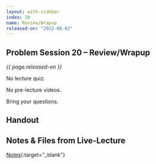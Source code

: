 ```yaml
---
layout: with-sidebar
index: 20
name: Review/Wrapup
released-on: "2022-06-02"
---
```


## Problem Session 20 – Review/Wrapup	

_{{ page.released-on }}_  

No lecture quiz.

No pre-lecture videos.

Bring your questions.

## Handout

## Notes & Files from Live-Lecture

[Notes](https://github.com/ucsd-cse12-sp22/ucsd-cse12-sp22.github.io/tree/main/_lectures/lecture-20){:target="_blank"}
